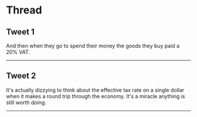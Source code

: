 # Thread

## Tweet 1

And then when they go to spend their money the goods they buy paid a 20% VAT.

---

## Tweet 2

It's actually dizzying to think about the effective tax rate on a single dollar when it makes a round trip through the economy. It's a miracle anything is still worth doing.

---

